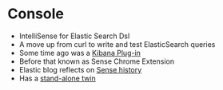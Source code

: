 # Console #

* IntelliSense for Elastic Search Dsl
* A move up from curl to write and test ElasticSearch queries
* Some time ago was a [Kibana Plug-in](https://github.com/elastic/sense)
* Before that known as Sense Chrome Extension
* Elastic blog reflects on [Sense history](https://www.elastic.co/blog/sense-2-0-0-beta1)
* Has a [stand-alone twin](https://medium.com/@gillybarr/sensitive-the-elasticsearch-sense-plugin-as-a-native-app-d8d7f6d480bb#.z4ja3nqp6)